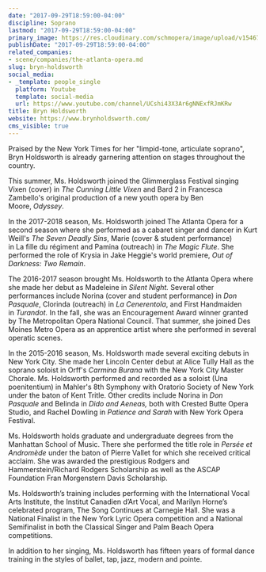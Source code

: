 ```yaml
---
date: "2017-09-29T18:59:00-04:00"
discipline: Soprano
lastmod: "2017-09-29T18:59:00-04:00"
primary_image: https://res.cloudinary.com/schmopera/image/upload/v1546740926/media/2019/01/BrynHoldsworth.jpg
publishDate: "2017-09-29T18:59:00-04:00"
related_companies:
- scene/companies/the-atlanta-opera.md
slug: bryn-holdsworth
social_media:
- _template: people_single
  platform: Youtube
  template: social-media
  url: https://www.youtube.com/channel/UCshi43X3Ar6gNNExfRJmKRw
title: Bryn Holdsworth
website: https://www.brynholdsworth.com/
cms_visible: true
---
```

Praised by the New York Times for her "limpid-tone, articulate soprano", Bryn Holdsworth is already garnering attention on stages throughout the country.

This summer, Ms. Holdsworth joined the Glimmerglass Festival singing Vixen (cover) in _The Cunning Little Vixen_ and Bard 2 in Francesca Zambello's original production of a new youth opera by Ben Moore, _Odyssey_. 

In the 2017-2018 season, Ms. Holdsworth joined The Atlanta Opera for a second season where she performed as a cabaret singer and dancer in Kurt Weill's _The Seven Deadly Sins_, Marie (cover & student performance) in La fille du régiment and Pamina (outreach) in _The Magic Flute_. She performed the role of Krysia in Jake Heggie's world premiere, _Out of Darkness: Two Remain_. 

The 2016-2017 season brought Ms. Holdsworth to the Atlanta Opera where she made her debut as Madeleine in _Silent Night._ Several other performances include Norina (cover and student performance) in _Don Pasquale_, Clorinda (outreach) in _La Cenerentola_, and First Handmaiden in _Turandot._ In the fall, she was an Encouragement Award winner granted by The Metropolitan Opera National Council. That summer, she joined Des Moines Metro Opera as an apprentice artist where she performed in several operatic scenes. 

In the 2015-2016 season, Ms. Holdsworth made several exciting debuts in New York City. She made her Lincoln Center debut at Alice Tully Hall as the soprano soloist in Orff's _Carmina Burana_ with the New York City Master Chorale. Ms. Holdsworth performed and recorded as a soloist (Una poenitentium) in Mahler's 8th Symphony with Oratorio Society of New York under the baton of Kent Tritle. Other credits include Norina in _Don Pasquale_ and Belinda in _Dido and Aeneas,_ both with Crested Butte Opera Studio, and Rachel Dowling in _Patience and Sarah_ with New York Opera Festival. 

Ms. Holdsworth holds graduate and undergraduate degrees from the Manhattan School of Music. There she performed the title role in _Persée et Andromède_ under the baton of Pierre Vallet for which she received critical acclaim. She was awarded the prestigious Rodgers and Hammerstein/Richard Rodgers Scholarship as well as the ASCAP Foundation Fran Morgenstern Davis Scholarship.

Ms. Holdsworth’s training includes performing with the International Vocal Arts Institute, the Institut Canadien d’Art Vocal, and Marilyn Horne’s celebrated program, The Song Continues at Carnegie Hall. She was a National Finalist in the New York Lyric Opera competition and a National Semifinalist in both the Classical Singer and Palm Beach Opera competitions.

In addition to her singing, Ms. Holdsworth has fifteen years of formal dance training in the styles of ballet, tap, jazz, modern and pointe. 